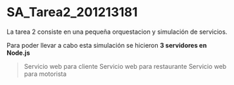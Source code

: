 # SA_Tarea2_201213181

La tarea 2 consiste en una pequeña orquestacion y simulación de servicios.

Para poder llevar a cabo esta simulación se hicieron **3 servidores en Node.js**

>Servicio web para cliente
>Servicio web para restaurante
>Servicio web para motorista

